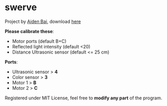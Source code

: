 # swerve
Project by [Aiden Bai](https://github.com/innerjoker), download [here](https://github.com/innerjoker/swerve-ev3/raw/master/Swerve.ev3)

**Please calibrate these**:
 - Motor ports (default B+C)
 - Reflected light intensity (default <20)
 - Distance Ultrasonic sensor (default <= 25 cm)

**Ports**:
 - Ultrasonic sensor      > **4**
 - Color sensor           > **3**
 - Motor 1                > **B**
 - Motor 2                > **C**

Registered under MIT License, feel free to **modify any part** of the program.
